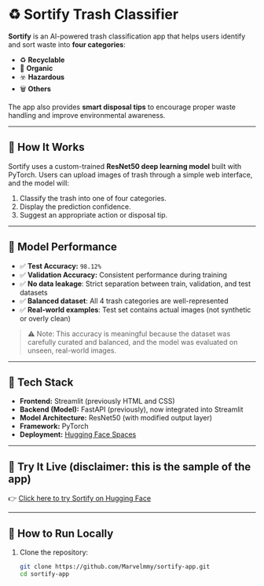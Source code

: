 # ♻️ Sortify Trash Classifier

**Sortify** is an AI-powered trash classification app that helps users identify and sort waste into **four categories**:
- ♻️ **Recyclable**
- 🌿 **Organic**
- ☣️ **Hazardous**
- 🗑️ **Others**

The app also provides **smart disposal tips** to encourage proper waste handling and improve environmental awareness.

---

## 🚀 How It Works

Sortify uses a custom-trained **ResNet50 deep learning model** built with PyTorch. Users can upload images of trash through a simple web interface, and the model will:

1. Classify the trash into one of four categories.
2. Display the prediction confidence.
3. Suggest an appropriate action or disposal tip.

---

## 🧠 Model Performance

- ✅ **Test Accuracy:** `98.12%`
- ✅ **Validation Accuracy:** Consistent performance during training
- ✅ **No data leakage**: Strict separation between train, validation, and test datasets
- ✅ **Balanced dataset**: All 4 trash categories are well-represented
- ✅ **Real-world examples**: Test set contains actual images (not synthetic or overly clean)

> ⚠️ Note: This accuracy is meaningful because the dataset was carefully curated and balanced, and the model was evaluated on unseen, real-world images.

---

## 🧪 Tech Stack

- **Frontend:** Streamlit (previously HTML and CSS)
- **Backend (Model):** FastAPI (previously), now integrated into Streamlit
- **Model Architecture:** ResNet50 (with modified output layer)
- **Framework:** PyTorch
- **Deployment:** [Hugging Face Spaces](https://huggingface.co/spaces/marvelmmy/sortify-app)

---

## 📸 Try It Live (disclaimer: this is the sample of the app)

👉 [Click here to try Sortify on Hugging Face](https://huggingface.co/spaces/marvelmmy/sortify-app)

---

## 📂 How to Run Locally

1. Clone the repository:
   ```bash
   git clone https://github.com/Marvelmmy/sortify-app.git
   cd sortify-app
